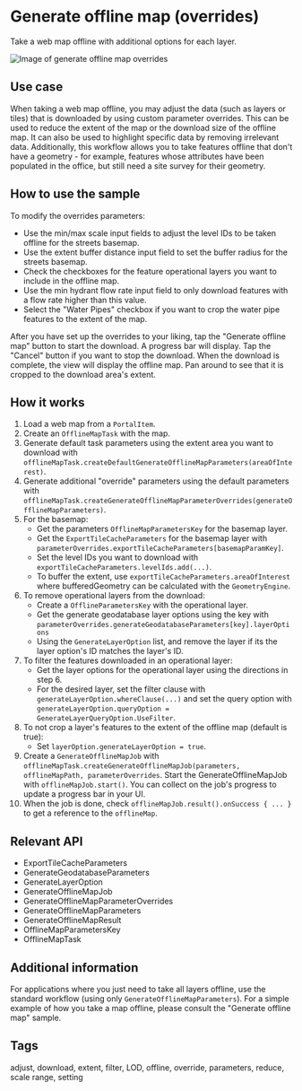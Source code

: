# Generate offline map (overrides)

Take a web map offline with additional options for each layer.

![Image of generate offline map overrides](generate-offline-map-overrides.png)

## Use case

When taking a web map offline, you may adjust the data (such as layers or tiles) that is downloaded by using custom parameter overrides. This can be used to reduce the extent of the map or the download size of the offline map. It can also be used to highlight specific data by removing irrelevant data. Additionally, this workflow allows you to take features offline that don't have a geometry - for example, features whose attributes have been populated in the office, but still need a site survey for their geometry.

## How to use the sample

To modify the overrides parameters:

* Use the min/max scale input fields to adjust the level IDs to be taken offline for the streets basemap.
* Use the extent buffer distance input field to set the buffer radius for the streets basemap.
* Check the checkboxes for the feature operational layers you want to include in the offline map.
* Use the min hydrant flow rate input field to only download features with a flow rate higher than this value.
* Select the "Water Pipes" checkbox if you want to crop the water pipe features to the extent of the map.

After you have set up the overrides to your liking, tap the "Generate offline map" button to start the download. A progress bar will display. Tap the "Cancel" button if you want to stop the download. When the download is complete, the view will display the offline map. Pan around to see that it is cropped to the download area's extent.

## How it works

1. Load a web map from a `PortalItem`.
2. Create an `OfflineMapTask` with the map.
3. Generate default task parameters using the extent area you want to download with `offlineMapTask.createDefaultGenerateOfflineMapParameters(areaOfInterest)`.
4. Generate additional "override" parameters using the default parameters with `offlineMapTask.createGenerateOfflineMapParameterOverrides(generateOfflineMapParameters)`.
5. For the basemap:
    * Get the parameters `OfflineMapParametersKey` for the basemap layer.
    * Get the `ExportTileCacheParameters` for the basemap layer with `parameterOverrides.exportTileCacheParameters[basemapParamKey]`.
    * Set the level IDs you want to download with `exportTileCacheParameters.levelIds.add(...)`.
    * To buffer the extent, use `exportTileCacheParameters.areaOfInterest` where bufferedGeometry can be calculated with the `GeometryEngine`.
6. To remove operational layers from the download:
    * Create a `OfflineParametersKey` with the operational layer.
    * Get the generate geodatabase layer options using the key with `parameterOverrides.generateGeodatabaseParameters[key].layerOptions`
    * Using the `GenerateLayerOption` list, and remove the layer if its the layer option's ID matches the layer's ID.
7. To filter the features downloaded in an operational layer:
    * Get the layer options for the operational layer using the directions in step 6.
    * For the desired layer, set the filter clause with `generateLayerOption.whereClause(...)` and set the query option with `generateLayerOption.queryOption = GenerateLayerQueryOption.UseFilter`.
8. To not crop a layer's features to the extent of the offline map (default is true):
    * Set `layerOption.generateLayerOption = true`.
9. Create a `GenerateOfflineMapJob` with `offlineMapTask.createGenerateOfflineMapJob(parameters, offlineMapPath, parameterOverrides`. Start the GenerateOfflineMapJob with `offlineMapJob.start()`. You can collect on the job's progress to update a progress bar in your UI.
10. When the job is done, check `offlineMapJob.result().onSuccess { ... }` to get a reference to the `offlineMap`.

## Relevant API

* ExportTileCacheParameters
* GenerateGeodatabaseParameters
* GenerateLayerOption
* GenerateOfflineMapJob
* GenerateOfflineMapParameterOverrides
* GenerateOfflineMapParameters
* GenerateOfflineMapResult
* OfflineMapParametersKey
* OfflineMapTask

## Additional information

For applications where you just need to take all layers offline, use the standard workflow (using only `GenerateOfflineMapParameters`). For a simple example of how you take a map offline, please consult the "Generate offline map" sample.

## Tags

adjust, download, extent, filter, LOD, offline, override, parameters, reduce, scale range, setting

